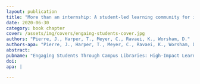 ```yaml
---
layout: publication
title: "More than an internship: A student-led learning community for instructional design. In Engaging Students Through Campus Libraries: High-Impact Learning Models."
date: 2020-06-30
category: book chapter
cover: /assets/img/covers/engaing-students-cover.jpg
authors: "Pierre, J., Harper, T., Meyer, C., Ravaei, K., Worsham, D."
authors-apa: "Pierre, J., Harper, T., Meyer, C., Ravaei, K., Worsham, D."
abstract:    
pubname: "Engaging Students Through Campus Libraries: High-Impact Learning Models"
doi: 
apa: |
    
---
```



